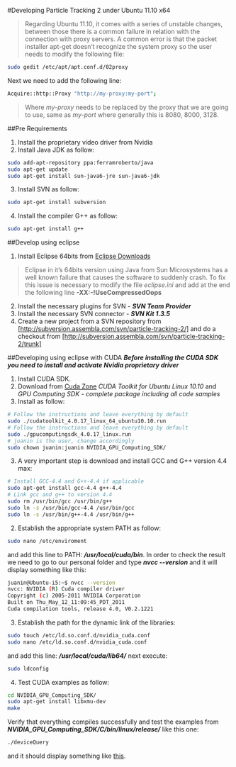 #Developing Particle Tracking 2 under Ubuntu 11.10 x64

>Regarding Ubuntu 11.10, it comes with a series of unstable changes, between those there is a common failure in relation with the connection with proxy servers. A common error is that the packet installer apt-get doesn’t recognize the system proxy so the user needs to modify the following file:

```sh
sudo gedit /etc/apt/apt.conf.d/02proxy
```
Next we need to add the following line:
```sh
Acquire::http::Proxy "http://my-proxy:my-port";
```
>Where *my-proxy* needs to be replaced by the proxy that we are going to use, same as *my-port* where generally this is 8080, 8000, 3128.


##Pre Requirements
 1. Install the proprietary video driver from Nvidia
 2. Install Java JDK as follow:
```sh
sudo add-apt-repository ppa:ferramroberto/java
sudo apt-get update
sudo apt-get install sun-java6-jre sun-java6-jdk
```
 3. Install SVN as follow:
```sh
sudo apt-get install subversion
```
 4. Install the compiler G++ as follow:
```sh
sudo apt-get install g++
```


##Develop using eclipse

 1. Install Eclipse 64bits from [Eclipse Downloads](http://www.eclipse.org/cdt/downloads.php)
> Eclipse in it’s 64bits version using Java from Sun Microsystems has a well known failure that causes the software to suddenly crash. To fix this issue is necessary to modify the file *eclipse.ini* and add at the end the following line **-XX:-!UseCompressedOops**
 2. Install the necessary plugins for SVN - ***SVN Team Provider*** 
 3. Install the necessary SVN connector - ***SVN Kit 1.3.5***
 4. Create a new project from a SVN repository from [http://subversion.assembla.com/svn/particle-tracking-2/] and do a checkout from [http://subversion.assembla.com/svn/particle-tracking-2/trunk]


##Developing using  eclipse with CUDA
***Before installing the CUDA SDK you need to install and activate Nvidia proprietary driver***
 1. Install CUDA SDK.
  1. Download from [Cuda Zone](http://developer.nvidia.com/cuda-toolkit-40) *CUDA Toolkit for Ubuntu Linux 10.10* and *GPU Computing SDK - complete package including all code samples*
  2. Install as follow:
```sh
# Follow the instructions and leave everything by default
sudo ./cudatoolkit_4.0.17_linux_64_ubuntu10.10.run 
# Follow the instructions and leave everything by default
sudo ./gpucomputingsdk_4.0.17_linux.run 
# juanin is the user, change accordingly 
sudo chown juanin:juanin NVIDIA_GPU_Computing_SDK/ 
```
  3. A very important step is download and install GCC and G++ version 4.4 max:
```sh
# Install GCC-4.4 and G++-4.4 if applicable
sudo apt-get install gcc-4.4 g++-4.4
# Link gcc and g++ to version 4.4
sudo rm /usr/bin/gcc /usr/bin/g++
sudo ln -s /usr/bin/gcc-4.4 /usr/bin/gcc
sudo ln -s /usr/bin/g++-4.4 /usr/bin/g++
```
 2. Establish the appropriate system PATH as follow:
```sh
sudo nano /etc/enviroment
```
and add this line to PATH: ***/usr/local/cuda/bin***. In order to check the result we need to go to our personal folder and type ***nvcc --version*** and it will display something like this:
```sh
juanin@Ubuntu-i5:~$ nvcc --version
nvcc: NVIDIA (R) Cuda compiler driver
Copyright (c) 2005-2011 NVIDIA Corporation
Built on Thu_May_12_11:09:45_PDT_2011
Cuda compilation tools, release 4.0, V0.2.1221
```

 3. Establish the path for the dynamic link of the libraries:
```sh
sudo touch /etc/ld.so.conf.d/nvidia_cuda.conf
sudo nano /etc/ld.so.conf.d/nvidia_cuda.conf
```
and add this line: ***/usr/local/cuda/lib64/*** next execute:
```sh
sudo ldconfig
```
 4. Test CUDA examples as follow:
```sh
cd NVIDIA_GPU_Computing_SDK/
sudo apt-get install libxmu-dev
make
```
Verify that everything compiles successfully and test the examples from ***NVIDIA_GPU_Computing_SDK/C/bin/linux/release/*** like this one:
```sh
./deviceQuery
```
and it should display something like [this](../CUDA_Query.txt).

